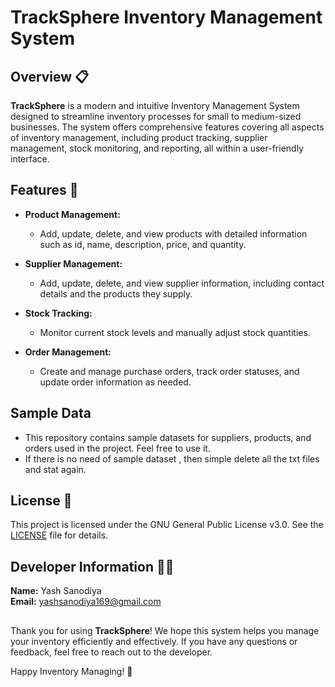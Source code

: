 # TrackSphere Inventory Management System

## Overview 📋

**TrackSphere** is a modern and intuitive Inventory Management System designed to streamline inventory processes for small to medium-sized businesses. The system offers comprehensive features covering all aspects of inventory management, including product tracking, supplier management, stock monitoring, and reporting, all within a user-friendly interface.

## Features 🚀

- **Product Management:**
  - Add, update, delete, and view products with detailed information such as id, name, description, price, and quantity.

- **Supplier Management:**
  - Add, update, delete, and view supplier information, including contact details and the products they supply.

- **Stock Tracking:**
  - Monitor current stock levels and manually adjust stock quantities.

- **Order Management:**
  - Create and manage purchase orders, track order statuses, and update order information as needed.

## Sample Data
  - This repository contains sample datasets for suppliers, products, and orders used in the project. Feel free to use it.
  - If there is no need of sample dataset , then simple delete all the txt files and stat again.


## License 📜

This project is licensed under the GNU General Public License v3.0. See the [LICENSE](LICENSE) file for details.

## Developer Information 👨‍💻

**Name:** Yash Sanodiya  
**Email:** [yashsanodiya169@gmail.com](mailto:yashsanodiya169@gmail.com)

##
Thank you for using **TrackSphere**! We hope this system helps you manage your inventory efficiently and effectively. If you have any questions or feedback, feel free to reach out to the developer.

Happy Inventory Managing! 🎉

